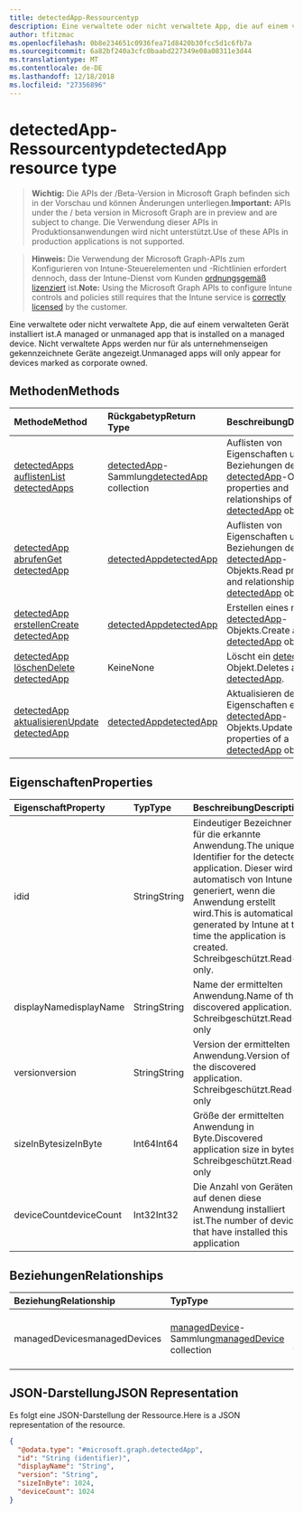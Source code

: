 ```yaml
---
title: detectedApp-Ressourcentyp
description: Eine verwaltete oder nicht verwaltete App, die auf einem verwalteten Gerät installiert ist. Nicht verwaltete Apps werden nur für als unternehmenseigen gekennzeichnete Geräte angezeigt.
author: tfitzmac
ms.openlocfilehash: 0b8e234651c0936fea71d8420b30fcc5d1c6fb7a
ms.sourcegitcommit: 6a82bf240a3cfc0baabd227349e08a08311e3d44
ms.translationtype: MT
ms.contentlocale: de-DE
ms.lasthandoff: 12/18/2018
ms.locfileid: "27356896"
---
```

# <a name="detectedapp-resource-type"></a><span data-ttu-id="e91ec-104">detectedApp-Ressourcentyp</span><span class="sxs-lookup"><span data-stu-id="e91ec-104">detectedApp resource type</span></span>

> <span data-ttu-id="e91ec-105">**Wichtig:** Die APIs der /Beta-Version in Microsoft Graph befinden sich in der Vorschau und können Änderungen unterliegen.</span><span class="sxs-lookup"><span data-stu-id="e91ec-105">**Important:** APIs under the / beta version in Microsoft Graph are in preview and are subject to change.</span></span> <span data-ttu-id="e91ec-106">Die Verwendung dieser APIs in Produktionsanwendungen wird nicht unterstützt.</span><span class="sxs-lookup"><span data-stu-id="e91ec-106">Use of these APIs in production applications is not supported.</span></span>

> <span data-ttu-id="e91ec-107">**Hinweis:** Die Verwendung der Microsoft Graph-APIs zum Konfigurieren von Intune-Steuerelementen und -Richtlinien erfordert dennoch, dass der Intune-Dienst vom Kunden [ordnungsgemäß lizenziert](https://go.microsoft.com/fwlink/?linkid=839381) ist.</span><span class="sxs-lookup"><span data-stu-id="e91ec-107">**Note:** Using the Microsoft Graph APIs to configure Intune controls and policies still requires that the Intune service is [correctly licensed](https://go.microsoft.com/fwlink/?linkid=839381) by the customer.</span></span>

<span data-ttu-id="e91ec-108">Eine verwaltete oder nicht verwaltete App, die auf einem verwalteten Gerät installiert ist.</span><span class="sxs-lookup"><span data-stu-id="e91ec-108">A managed or unmanaged app that is installed on a managed device.</span></span> <span data-ttu-id="e91ec-109">Nicht verwaltete Apps werden nur für als unternehmenseigen gekennzeichnete Geräte angezeigt.</span><span class="sxs-lookup"><span data-stu-id="e91ec-109">Unmanaged apps will only appear for devices marked as corporate owned.</span></span>
## <a name="methods"></a><span data-ttu-id="e91ec-110">Methoden</span><span class="sxs-lookup"><span data-stu-id="e91ec-110">Methods</span></span>
|<span data-ttu-id="e91ec-111">Methode</span><span class="sxs-lookup"><span data-stu-id="e91ec-111">Method</span></span>|<span data-ttu-id="e91ec-112">Rückgabetyp</span><span class="sxs-lookup"><span data-stu-id="e91ec-112">Return Type</span></span>|<span data-ttu-id="e91ec-113">Beschreibung</span><span class="sxs-lookup"><span data-stu-id="e91ec-113">Description</span></span>|
|:---|:---|:---|
|[<span data-ttu-id="e91ec-114">detectedApps auflisten</span><span class="sxs-lookup"><span data-stu-id="e91ec-114">List detectedApps</span></span>](../api/intune-devices-detectedapp-list.md)|<span data-ttu-id="e91ec-115">[detectedApp](../resources/intune-devices-detectedapp.md)-Sammlung</span><span class="sxs-lookup"><span data-stu-id="e91ec-115">[detectedApp](../resources/intune-devices-detectedapp.md) collection</span></span>|<span data-ttu-id="e91ec-116">Auflisten von Eigenschaften und Beziehungen der [detectedApp](../resources/intune-devices-detectedapp.md)-Objekte.</span><span class="sxs-lookup"><span data-stu-id="e91ec-116">List properties and relationships of the [detectedApp](../resources/intune-devices-detectedapp.md) objects.</span></span>|
|[<span data-ttu-id="e91ec-117">detectedApp abrufen</span><span class="sxs-lookup"><span data-stu-id="e91ec-117">Get detectedApp</span></span>](../api/intune-devices-detectedapp-get.md)|[<span data-ttu-id="e91ec-118">detectedApp</span><span class="sxs-lookup"><span data-stu-id="e91ec-118">detectedApp</span></span>](../resources/intune-devices-detectedapp.md)|<span data-ttu-id="e91ec-119">Auflisten von Eigenschaften und Beziehungen des [detectedApp](../resources/intune-devices-detectedapp.md)-Objekts.</span><span class="sxs-lookup"><span data-stu-id="e91ec-119">Read properties and relationships of the [detectedApp](../resources/intune-devices-detectedapp.md) object.</span></span>|
|[<span data-ttu-id="e91ec-120">detectedApp erstellen</span><span class="sxs-lookup"><span data-stu-id="e91ec-120">Create detectedApp</span></span>](../api/intune-devices-detectedapp-create.md)|[<span data-ttu-id="e91ec-121">detectedApp</span><span class="sxs-lookup"><span data-stu-id="e91ec-121">detectedApp</span></span>](../resources/intune-devices-detectedapp.md)|<span data-ttu-id="e91ec-122">Erstellen eines neuen [detectedApp](../resources/intune-devices-detectedapp.md)-Objekts.</span><span class="sxs-lookup"><span data-stu-id="e91ec-122">Create a new [detectedApp](../resources/intune-devices-detectedapp.md) object.</span></span>|
|[<span data-ttu-id="e91ec-123">detectedApp löschen</span><span class="sxs-lookup"><span data-stu-id="e91ec-123">Delete detectedApp</span></span>](../api/intune-devices-detectedapp-delete.md)|<span data-ttu-id="e91ec-124">Keine</span><span class="sxs-lookup"><span data-stu-id="e91ec-124">None</span></span>|<span data-ttu-id="e91ec-125">Löscht ein [detectedApp](../resources/intune-devices-detectedapp.md)-Objekt.</span><span class="sxs-lookup"><span data-stu-id="e91ec-125">Deletes a [detectedApp](../resources/intune-devices-detectedapp.md).</span></span>|
|[<span data-ttu-id="e91ec-126">detectedApp aktualisieren</span><span class="sxs-lookup"><span data-stu-id="e91ec-126">Update detectedApp</span></span>](../api/intune-devices-detectedapp-update.md)|[<span data-ttu-id="e91ec-127">detectedApp</span><span class="sxs-lookup"><span data-stu-id="e91ec-127">detectedApp</span></span>](../resources/intune-devices-detectedapp.md)|<span data-ttu-id="e91ec-128">Aktualisieren der Eigenschaften eines [detectedApp](../resources/intune-devices-detectedapp.md)-Objekts.</span><span class="sxs-lookup"><span data-stu-id="e91ec-128">Update the properties of a [detectedApp](../resources/intune-devices-detectedapp.md) object.</span></span>|

## <a name="properties"></a><span data-ttu-id="e91ec-129">Eigenschaften</span><span class="sxs-lookup"><span data-stu-id="e91ec-129">Properties</span></span>
|<span data-ttu-id="e91ec-130">Eigenschaft</span><span class="sxs-lookup"><span data-stu-id="e91ec-130">Property</span></span>|<span data-ttu-id="e91ec-131">Typ</span><span class="sxs-lookup"><span data-stu-id="e91ec-131">Type</span></span>|<span data-ttu-id="e91ec-132">Beschreibung</span><span class="sxs-lookup"><span data-stu-id="e91ec-132">Description</span></span>|
|:---|:---|:---|
|<span data-ttu-id="e91ec-133">id</span><span class="sxs-lookup"><span data-stu-id="e91ec-133">id</span></span>|<span data-ttu-id="e91ec-134">String</span><span class="sxs-lookup"><span data-stu-id="e91ec-134">String</span></span>|<span data-ttu-id="e91ec-135">Eindeutiger Bezeichner für die erkannte Anwendung.</span><span class="sxs-lookup"><span data-stu-id="e91ec-135">The unique Identifier for the detected application.</span></span> <span data-ttu-id="e91ec-136">Dieser wird automatisch von Intune generiert, wenn die Anwendung erstellt wird.</span><span class="sxs-lookup"><span data-stu-id="e91ec-136">This is automatically generated by Intune at the time the application is created.</span></span> <span data-ttu-id="e91ec-137">Schreibgeschützt.</span><span class="sxs-lookup"><span data-stu-id="e91ec-137">Read-only.</span></span>|
|<span data-ttu-id="e91ec-138">displayName</span><span class="sxs-lookup"><span data-stu-id="e91ec-138">displayName</span></span>|<span data-ttu-id="e91ec-139">String</span><span class="sxs-lookup"><span data-stu-id="e91ec-139">String</span></span>|<span data-ttu-id="e91ec-140">Name der ermittelten Anwendung.</span><span class="sxs-lookup"><span data-stu-id="e91ec-140">Name of the discovered application.</span></span> <span data-ttu-id="e91ec-141">Schreibgeschützt.</span><span class="sxs-lookup"><span data-stu-id="e91ec-141">Read-only</span></span>|
|<span data-ttu-id="e91ec-142">version</span><span class="sxs-lookup"><span data-stu-id="e91ec-142">version</span></span>|<span data-ttu-id="e91ec-143">String</span><span class="sxs-lookup"><span data-stu-id="e91ec-143">String</span></span>|<span data-ttu-id="e91ec-144">Version der ermittelten Anwendung.</span><span class="sxs-lookup"><span data-stu-id="e91ec-144">Version of the discovered application.</span></span> <span data-ttu-id="e91ec-145">Schreibgeschützt.</span><span class="sxs-lookup"><span data-stu-id="e91ec-145">Read-only</span></span>|
|<span data-ttu-id="e91ec-146">sizeInByte</span><span class="sxs-lookup"><span data-stu-id="e91ec-146">sizeInByte</span></span>|<span data-ttu-id="e91ec-147">Int64</span><span class="sxs-lookup"><span data-stu-id="e91ec-147">Int64</span></span>|<span data-ttu-id="e91ec-148">Größe der ermittelten Anwendung in Byte.</span><span class="sxs-lookup"><span data-stu-id="e91ec-148">Discovered application size in bytes.</span></span> <span data-ttu-id="e91ec-149">Schreibgeschützt.</span><span class="sxs-lookup"><span data-stu-id="e91ec-149">Read-only</span></span>|
|<span data-ttu-id="e91ec-150">deviceCount</span><span class="sxs-lookup"><span data-stu-id="e91ec-150">deviceCount</span></span>|<span data-ttu-id="e91ec-151">Int32</span><span class="sxs-lookup"><span data-stu-id="e91ec-151">Int32</span></span>|<span data-ttu-id="e91ec-152">Die Anzahl von Geräten, auf denen diese Anwendung installiert ist.</span><span class="sxs-lookup"><span data-stu-id="e91ec-152">The number of devices that have installed this application</span></span>|

## <a name="relationships"></a><span data-ttu-id="e91ec-153">Beziehungen</span><span class="sxs-lookup"><span data-stu-id="e91ec-153">Relationships</span></span>
|<span data-ttu-id="e91ec-154">Beziehung</span><span class="sxs-lookup"><span data-stu-id="e91ec-154">Relationship</span></span>|<span data-ttu-id="e91ec-155">Typ</span><span class="sxs-lookup"><span data-stu-id="e91ec-155">Type</span></span>|<span data-ttu-id="e91ec-156">Beschreibung</span><span class="sxs-lookup"><span data-stu-id="e91ec-156">Description</span></span>|
|:---|:---|:---|
|<span data-ttu-id="e91ec-157">managedDevices</span><span class="sxs-lookup"><span data-stu-id="e91ec-157">managedDevices</span></span>|<span data-ttu-id="e91ec-158">[managedDevice](../resources/intune-devices-manageddevice.md)-Sammlung</span><span class="sxs-lookup"><span data-stu-id="e91ec-158">[managedDevice](../resources/intune-devices-manageddevice.md) collection</span></span>|<span data-ttu-id="e91ec-159">Die Geräte, auf denen die ermittelte Anwendung installiert ist.</span><span class="sxs-lookup"><span data-stu-id="e91ec-159">The devices that have the discovered application installed</span></span>|

## <a name="json-representation"></a><span data-ttu-id="e91ec-160">JSON-Darstellung</span><span class="sxs-lookup"><span data-stu-id="e91ec-160">JSON Representation</span></span>
<span data-ttu-id="e91ec-161">Es folgt eine JSON-Darstellung der Ressource.</span><span class="sxs-lookup"><span data-stu-id="e91ec-161">Here is a JSON representation of the resource.</span></span>
<!-- {
  "blockType": "resource",
  "keyProperty": "id",
  "@odata.type": "microsoft.graph.detectedApp"
}
-->
``` json
{
  "@odata.type": "#microsoft.graph.detectedApp",
  "id": "String (identifier)",
  "displayName": "String",
  "version": "String",
  "sizeInByte": 1024,
  "deviceCount": 1024
}
```





